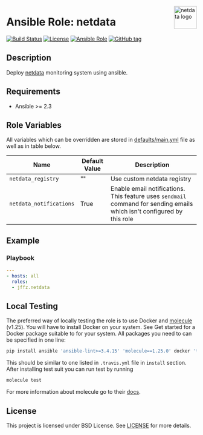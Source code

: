 <p><img src="https://pbs.twimg.com/profile_images/734637357480194048/dqVkYxwm_400x400.jpg" alt="netdata logo" title="netdata" align="right" height="60" /></p>

# Ansible Role: netdata

[![Build Status](https://travis-ci.org/jffz/ansible-netdata.svg?branch=master)](https://travis-ci.org/jffz/ansible-netdata)
[![License](https://img.shields.io/badge/license-BSD%20License-brightgreen.svg)](https://opensource.org/licenses/BSD-2-Clause)
[![Ansible Role](https://img.shields.io/badge/ansible%20role-jffz.netdata-blue.svg)](https://galaxy.ansible.com/jffz/ansible/)
[![GitHub tag](https://img.shields.io/github/tag/jffz/ansible-netdata.svg)](https://github.com/cloudalchemy/ansible-netdata/tags)

## Description

Deploy [netdata](https://github.com/firehol/netdata) monitoring system using ansible.

## Requirements

- Ansible >= 2.3

## Role Variables

All variables which can be overridden are stored in [defaults/main.yml](defaults/main.yml) file as well as in table below.

| Name           | Default Value | Description                        |
| -------------- | ------------- | -----------------------------------|
| `netdata_registry` | "" | Use custom netdata registry |
| `netdata_notifications` | True | Enable email notifications. This feature uses `sendmail` command for sending emails which isn't configured by this role |

## Example

### Playbook

```yaml
---
- hosts: all
  roles:
  - jffz.netdata
```

## Local Testing

The preferred way of locally testing the role is to use Docker and [molecule](https://github.com/metacloud/molecule) (v1.25). You will have to install Docker on your system. See Get started for a Docker package suitable to for your system.
All packages you need to can be specified in one line:
```sh
pip install ansible 'ansible-lint>=3.4.15' 'molecule==1.25.0' docker 'testinfra>=1.7.0,<=1.10.1' jmespath
```
This should be similar to one listed in `.travis.yml` file in `install` section.
After installing test suit you can run test by running
```sh
molecule test
```
For more information about molecule go to their [docs](http://molecule.readthedocs.io/en/stable-1.25/).

## License

This project is licensed under BSD License. See [LICENSE](/LICENSE) for more details.
